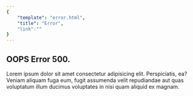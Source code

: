 ```yaml
---
{
    "template": "error.html",
    "title": "Error",
    "link":""
}
---
```

## OOPS Error 500.
Lorem ipsum dolor sit amet consectetur adipisicing elit. Perspiciatis, ea? Veniam aliquam fuga eum, fugit assumenda velit repudiandae aut quas voluptatum illum ducimus voluptates in nisi quam aliquid ex magnam.    







